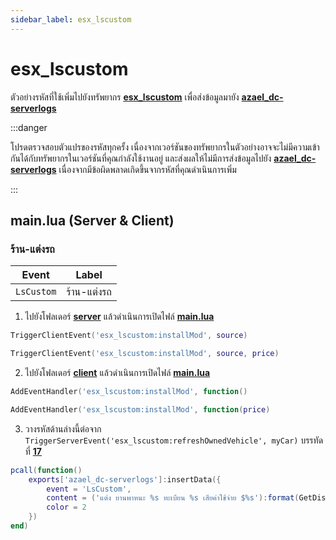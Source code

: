 ```yaml
---
sidebar_label: esx_lscustom
---
```


# esx_lscustom

ตัวอย่างรหัสที่ใช้เพิ่มไปยังทรัพยากร **[esx_lscustom](https://github.com/esx-framework/esx-legacy/tree/main/%5Besx_addons%5D/esx_lscustom)** เพื่อส่งข้อมูลมายัง **[azael_dc-serverlogs](../../)**

:::danger

โปรดตรวจสอบตัวแปรของรหัสทุกครั้ง เนื่องจากเวอร์ชันของทรัพยากรในตัวอย่างอาจจะไม่มีความเข้ากันได้กับทรัพยากรในเวอร์ชันที่คุณกำลังใช้งานอยู่ และส่งผลให้ไม่มีการส่งข้อมูลไปยัง **[azael_dc-serverlogs](../../)** เนื่องจากมีข้อผิดพลาดเกิดขึ้นจากรหัสที่คุณดำเนินการเพิ่ม

:::

## main.lua (Server & Client)

### ร้าน-แต่งรถ

| Event                                  | Label
|----------------------------------------|----------------------------------------
| `LsCustom`                             | ร้าน-แต่งรถ

1. ไปยังโฟลเดอร์ **[server](https://github.com/esx-framework/esx-legacy/tree/main/%5Besx_addons%5D/esx_lscustom/server)** แล้วดำเนินการเปิดไฟล์ **[main.lua](https://github.com/esx-framework/esx-legacy/blob/main/%5Besx_addons%5D/esx_lscustom/server/main.lua)**

```lua title="ค้นหา"
TriggerClientEvent('esx_lscustom:installMod', source)
```

```lua title="แก้ไขเป็น"
TriggerClientEvent('esx_lscustom:installMod', source, price)
```

2. ไปยังโฟลเดอร์ **[client](https://github.com/esx-framework/esx-legacy/tree/main/%5Besx_addons%5D/esx_lscustom/client)** แล้วดำเนินการเปิดไฟล์ **[main.lua](https://github.com/esx-framework/esx-legacy/blob/main/%5Besx_addons%5D/esx_lscustom/client/main.lua)**

```lua title="ค้นหา"
AddEventHandler('esx_lscustom:installMod', function()
```

```lua title="แก้ไขเป็น"
AddEventHandler('esx_lscustom:installMod', function(price)
```

3. วางรหัสด้านล่างนี้ต่อจาก `TriggerServerEvent('esx_lscustom:refreshOwnedVehicle', myCar)` บรรทัดที่ **[17](https://github.com/esx-framework/esx-legacy/blob/main/%5Besx_addons%5D/esx_lscustom/client/main.lua#L17)**

```lua
pcall(function()
    exports['azael_dc-serverlogs']:insertData({
        event = 'LsCustom',
        content = ('แต่ง ยานพาหนะ %s ทะเบียน %s เสียค่าใช้จ่าย $%s'):format(GetDisplayNameFromVehicleModel(myCar.model), myCar.plate, ESX.Math.GroupDigits(price)),
        color = 2
    })
end)
```

